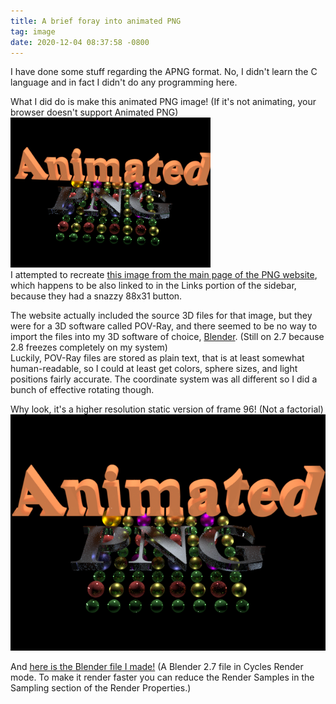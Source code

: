```yaml
---
title: A brief foray into animated PNG
tag: image
date: 2020-12-04 08:37:58 -0800
---
```

I have done some stuff regarding the APNG format. No, I didn't learn the C language and in fact I didn't do any programming here.

What I did do is make this animated PNG image! (If it's not animating, your browser doesn't support Animated PNG)  
![A rotating view of the text "PNG" above shiny multicolored spheres in a grid with the text "Animated" flashing above](/assets/2020-a.png)  
I attempted to recreate [this image from the main page of the PNG website](http://www.libpng.org/pub/png/img_png/pnglogo--povray-3.7--black826--1600x1200.png), which happens to be also linked to in the Links portion of the sidebar, because they had a snazzy 88x31 button.

The website actually included the source 3D files for that image, but they were for a 3D software called POV-Ray, and there seemed to be no way to import the files into my 3D software of choice, [Blender](https://blender.org). (Still on 2.7 because 2.8 freezes completely on my system)  
Luckily, POV-Ray files are stored as plain text, that is at least somewhat human-readable, so I could at least get colors, sphere sizes, and light positions fairly accurate. The coordinate system was all different so I did a bunch of effective rotating though.

Why look, it's a higher resolution static version of frame 96! (Not a factorial)  
![A static view of the 3D text "Animated PNG" above shiny multicolored spheres in a grid.](/assets/2020-not-a.png)

And [here is the Blender file I made!](/assets/png.blend) (A Blender 2.7 file in Cycles Render mode. To make it render faster you can reduce the Render Samples in the Sampling section of the Render Properties.)
